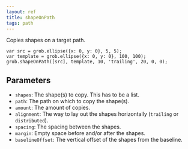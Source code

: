 ```yaml
---
layout: ref
title: shapeOnPath
tags: path
---
```

Copies shapes on a target path.

    var src = grob.ellipse({x: 0, y: 0}, 5, 5);
    var template = grob.ellipse({x: 0, y: 0}, 100, 100);
    grob.shapeOnPath([src], template, 10, 'trailing', 20, 0, 0);

## Parameters
- `shapes`: The shape(s) to copy. This has to be a list.
- `path`: The path on which to copy the shape(s).
- `amount`: The amount of copies.
- `alignment`: The way to lay out the shapes horizontally (`trailing` or `distributed`).
- `spacing`: The spacing between the shapes.
- `margin`: Empty space before and/or after the shapes.
- `baselineOffset`: The vertical offset of the shapes from the baseline.
